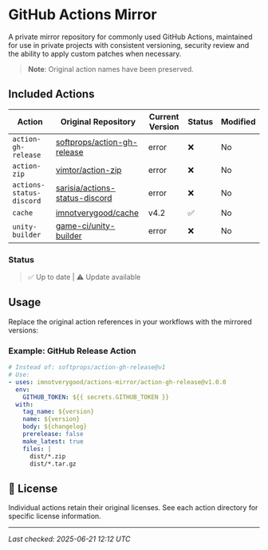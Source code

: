 # GitHub Actions Mirror

A private mirror repository for commonly used GitHub Actions, maintained for use in private projects with consistent versioning, security review and the ability to apply custom patches when necessary.

> **Note**: Original action names have been preserved.

## Included Actions

| Action | Original Repository | Current Version | Status | Modified |
|--------|-------------------|-----------------|---------|-----------|
| `action-gh-release` | [softprops/action-gh-release](https://github.com/softprops/action-gh-release) | error |  ❌  | No |
| `action-zip` | [vimtor/action-zip](https://github.com/vimtor/action-zip) | error |  ❌  | No |
| `actions-status-discord` | [sarisia/actions-status-discord](https://github.com/sarisia/actions-status-discord) | error |  ❌  | No |
| `cache` | [imnotverygood/cache](https://github.com/imnotverygood/cache) | v4.2 | ✅ | No |
| `unity-builder` | [game-ci/unity-builder](https://github.com/game-ci/unity-builder) | error |  ❌  | No |

### Status
> ✅ Up to date | ⚠️ Update available

## Usage

Replace the original action references in your workflows with the mirrored versions:

### Example: GitHub Release Action

```yaml
# Instead of: softprops/action-gh-release@v1
# Use:
- uses: imnotverygood/actions-mirror/action-gh-release@v1.0.0
  env:
    GITHUB_TOKEN: ${{ secrets.GITHUB_TOKEN }}
  with:
    tag_name: ${version}
    name: ${version}
    body: ${changelog}
    prerelease: false
    make_latest: true
    files: |
      dist/*.zip
      dist/*.tar.gz
```

## 📄 License

Individual actions retain their original licenses. See each action directory for specific license information.

---






*Last checked: 2025-06-21 12:12 UTC*
